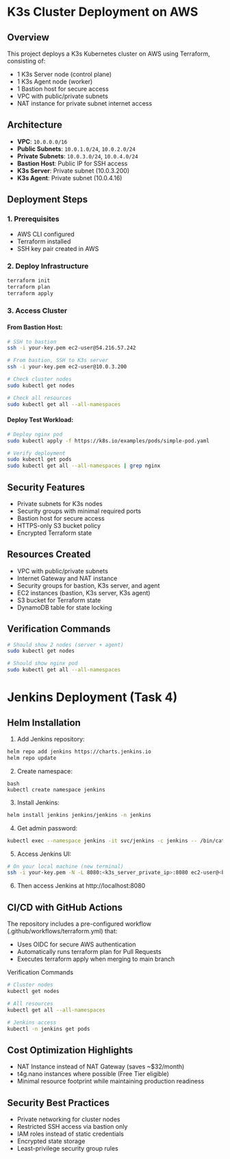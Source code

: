 # K3s Cluster Deployment on AWS

## Overview
This project deploys a K3s Kubernetes cluster on AWS using Terraform, consisting of:
- 1 K3s Server node (control plane)
- 1 K3s Agent node (worker)
- 1 Bastion host for secure access
- VPC with public/private subnets
- NAT instance for private subnet internet access

## Architecture
- **VPC**: `10.0.0.0/16`
- **Public Subnets**: `10.0.1.0/24`, `10.0.2.0/24`
- **Private Subnets**: `10.0.3.0/24`, `10.0.4.0/24`
- **Bastion Host**: Public IP for SSH access
- **K3s Server**: Private subnet (10.0.3.200)
- **K3s Agent**: Private subnet (10.0.4.16)

## Deployment Steps

### 1. Prerequisites
- AWS CLI configured
- Terraform installed
- SSH key pair created in AWS

### 2. Deploy Infrastructure
```bash
terraform init
terraform plan
terraform apply
```

### 3. Access Cluster

#### From Bastion Host:
```bash
# SSH to bastion
ssh -i your-key.pem ec2-user@54.216.57.242

# From bastion, SSH to K3s server
ssh -i your-key.pem ec2-user@10.0.3.200

# Check cluster nodes
sudo kubectl get nodes

# Check all resources
sudo kubectl get all --all-namespaces
```

#### Deploy Test Workload:
```bash
# Deploy nginx pod
sudo kubectl apply -f https://k8s.io/examples/pods/simple-pod.yaml

# Verify deployment
sudo kubectl get pods
sudo kubectl get all --all-namespaces | grep nginx
```

## Security Features
- Private subnets for K3s nodes
- Security groups with minimal required ports
- Bastion host for secure access
- HTTPS-only S3 bucket policy
- Encrypted Terraform state

## Resources Created
- VPC with public/private subnets
- Internet Gateway and NAT instance
- Security groups for bastion, K3s server, and agent
- EC2 instances (bastion, K3s server, K3s agent)
- S3 bucket for Terraform state
- DynamoDB table for state locking

## Verification Commands
```bash
# Should show 2 nodes (server + agent)
sudo kubectl get nodes

# Should show nginx pod
sudo kubectl get all --all-namespaces
```

# Jenkins Deployment (Task 4)
## Helm Installation
1. Add Jenkins repository:

```bash
helm repo add jenkins https://charts.jenkins.io
helm repo update
```
2. Create namespace:
```
bash
kubectl create namespace jenkins
```
3. Install Jenkins:

```bash
helm install jenkins jenkins/jenkins -n jenkins
```
4. Get admin password:

```bash
kubectl exec --namespace jenkins -it svc/jenkins -c jenkins -- /bin/cat /var/jenkins_home/secrets/initialAdminPassword
```
5. Access Jenkins UI:

```bash
# On your local machine (new terminal)
ssh -i your-key.pem -N -L 8080:<k3s_server_private_ip>:8080 ec2-user@<bastion_public_ip>
```
6. Then access Jenkins at http://localhost:8080

## CI/CD with GitHub Actions
The repository includes a pre-configured workflow (.github/workflows/terraform.yml) that:
- Uses OIDC for secure AWS authentication
- Automatically runs terraform plan for Pull Requests
- Executes terraform apply when merging to main branch

Verification Commands
```bash
# Cluster nodes
kubectl get nodes

# All resources
kubectl get all --all-namespaces

# Jenkins access
kubectl -n jenkins get pods
```
## Cost Optimization Highlights
- NAT Instance instead of NAT Gateway (saves ~$32/month)
- t4g.nano instances where possible (Free Tier eligible)
- Minimal resource footprint while maintaining production readiness

## Security Best Practices
- Private networking for cluster nodes
- Restricted SSH access via bastion only
- IAM roles instead of static credentials
- Encrypted state storage
- Least-privilege security group rules